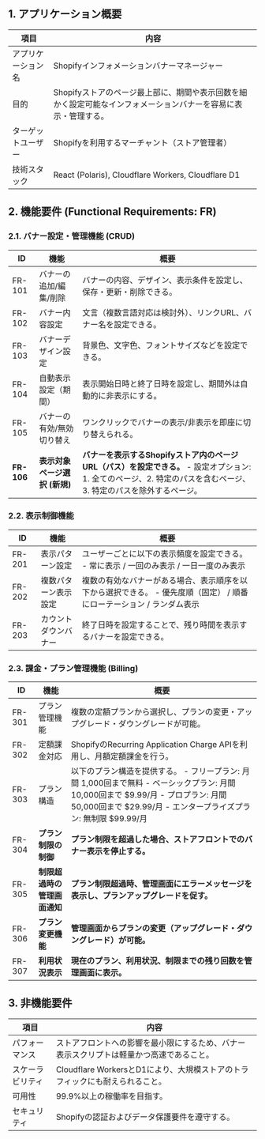 ## 1. アプリケーション概要

| 項目        | 内容                                                          |
| --------- | ----------------------------------------------------------- |
| アプリケーション名 | Shopifyインフォメーションバナーマネージャー                                   |
| 目的        | Shopifyストアのページ最上部に、期間や表示回数を細かく設定可能なインフォメーションバナーを容易に表示・管理する。 |
| ターゲットユーザー | Shopifyを利用するマーチャント（ストア管理者）                                  |
| 技術スタック    | React (Polaris), Cloudflare Workers, Cloudflare D1          |

## 2. 機能要件 (Functional Requirements: FR)

### 2.1. バナー設定・管理機能 (CRUD)

|ID|機能|概要|
|---|---|---|
|FR-101|バナーの追加/編集/削除|バナーの内容、デザイン、表示条件を設定し、保存・更新・削除できる。|
|FR-102|バナー内容設定|文言（複数言語対応は検討外）、リンクURL、バナー名を設定できる。|
|FR-103|バナーデザイン設定|背景色、文字色、フォントサイズなどを設定できる。|
|FR-104|自動表示設定（期間）|表示開始日時と終了日時を設定し、期間外は自動的に非表示にする。|
|FR-105|バナーの有効/無効切り替え|ワンクリックでバナーの表示/非表示を即座に切り替えられる。|
|**FR-106**|**表示対象ページ選択 (新規)**|**バナーを表示するShopifyストア内のページURL（パス）を設定できる。** - 設定オプション: 1. 全てのページ、2. 特定のパスを含むページ、3. 特定のパスを除外するページ。|

### 2.2. 表示制御機能

|ID|機能|概要|
|---|---|---|
|FR-201|表示パターン設定|ユーザーごとに以下の表示頻度を設定できる。 - 常に表示 / 一回のみ表示 / 一日一度のみ表示|
|FR-202|複数パターン表示設定|複数の有効なバナーがある場合、表示順序を以下から選択できる。 - 優先度順（固定） / 順番にローテーション / ランダム表示|
|FR-203|カウントダウンバナー|終了日時を設定することで、残り時間を表示するバナーを設定できる。|

### 2.3. 課金・プラン管理機能 (Billing)

| ID     | 機能             | 概要                                                                                     |
| ------ | -------------- | -------------------------------------------------------------------------------------- |
| FR-301 | プラン管理機能        | 複数の定額プランから選択し、プランの変更・アップグレード・ダウングレードが可能。                                           |
| FR-302 | 定額課金対応         | ShopifyのRecurring Application Charge APIを利用し、月額定額課金を行う。                                           |
| FR-303 | プラン構造          | 以下のプラン構造を提供する。 - フリープラン: 月間 1,000回まで無料 - ベーシックプラン: 月間 10,000回まで $9.99/月 - プロプラン: 月間 50,000回まで $29.99/月 - エンタープライズプラン: 無制限 $99.99/月 |
| FR-304 | **プラン制限の制御**    | **プラン制限を超過した場合、ストアフロントでのバナー表示を停止する。**                                               |
| FR-305 | **制限超過時の管理画面通知** | **プラン制限超過時、管理画面にエラーメッセージを表示し、プランアップグレードを促す。**                                            |
| FR-306 | **プラン変更機能**      | **管理画面からプランの変更（アップグレード・ダウングレード）が可能。**                                                |
| FR-307 | **利用状況表示**       | **現在のプラン、利用状況、制限までの残り回数を管理画面に表示。**                                                    |

## 3. 非機能要件

|項目|内容|
|---|---|
|パフォーマンス|ストアフロントへの影響を最小限にするため、バナー表示スクリプトは軽量かつ高速であること。|
|スケーラビリティ|Cloudflare WorkersとD1により、大規模ストアのトラフィックにも耐えられること。|
|可用性|99.9%以上の稼働率を目指す。|
|セキュリティ|Shopifyの認証およびデータ保護要件を遵守する。|
